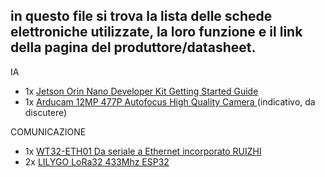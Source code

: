 
## in questo file si trova la lista delle schede elettroniche utilizzate, la loro funzione e il link della pagina del produttore/datasheet.



IA
 - 1x [Jetson Orin Nano Developer Kit Getting Started Guide](https://developer.nvidia.com/embedded/learn/get-started-jetson-orin-nano-devkit)
 - 1x [Arducam 12MP 477P Autofocus High Quality Camera ](https://www.arducam.com/product/arducam-12mp-imx477-motorized-focus-high-quality-camera-for-raspberry-pi/)(indicativo, da discutere)

 COMUNICAZIONE 
 - 1x [WT32-ETH01 Da seriale a Ethernet incorporato RUIZHI](https://www.amazon.it/WT32-ETH01-incorporato-RUIZHI-Bluetooth-Compatibile/dp/B0CPY6ZMZ7/ref=asc_df_B0CPY6ZMZ7/?tag=googshopit-21&linkCode=df0&hvadid=700896810193&hvpos=&hvnetw=g&hvrand=17611214462950457620&hvpone=&hvptwo=&hvqmt=&hvdev=c&hvdvcmdl=&hvlocint=&hvlocphy=9203049&hvtargid=pla-2320071208460&psc=1&mcid=d6e64792c4db36fe8c29176e512d6e1e&gad_source=1)
 - 2x [LILYGO LoRa32 433Mhz ESP32](https://www.amazon.it/LILYGO-pollici-sviluppo-Paxcounter-Passenger/dp/B0B45L398K/ref=asc_df_B0B45L398K/?tag=googshopit-21&linkCode=df0&hvadid=700813659502&hvpos=&hvnetw=g&hvrand=14669338448738034476&hvpone=&hvptwo=&hvqmt=&hvdev=c&hvdvcmdl=&hvlocint=&hvlocphy=9203049&hvtargid=pla-1730147673258&psc=1&mcid=601545cd55373fb2ac0666871cde68fb&gad_source=1)
